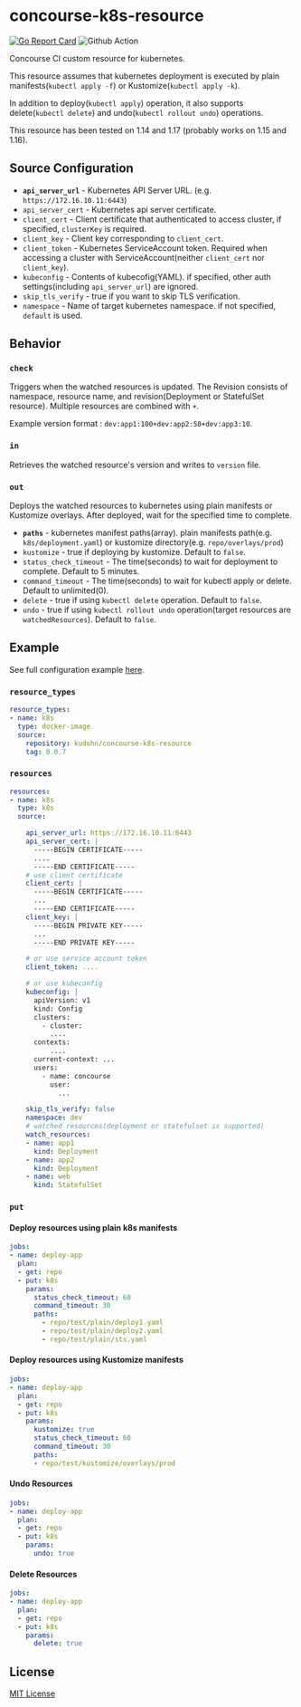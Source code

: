 # concourse-k8s-resource
[![Go Report Card](https://goreportcard.com/badge/github.com/mamezou-tech/concourse-k8s-resource)](https://goreportcard.com/report/github.com/mamezou-tech/concourse-k8s-resource)
![Github Action](https://github.com/mamezou-tech/concourse-k8s-resource/workflows/Go/badge.svg)

Concourse CI custom resource for kubernetes.

This resource assumes that kubernetes deployment is executed by plain manifests(`kubectl apply -f`) or Kustomize(`kubectl apply -k`).

In addition to deploy(`kubectl apply`) operation, it also supports delete(`kubectl delete`) and undo(`kubectl rollout undo`) operations.

This resource has been tested on 1.14 and 1.17 (probably works on 1.15 and 1.16).

## Source Configuration

* **`api_server_url`** - Kubernetes API Server URL. (e.g. `https://172.16.10.11:6443`)
* `api_server_cert` - Kubernetes api server certificate.
* `client_cert` - Client certificate that authenticated to access cluster, if specified, `clusterKey` is required. 
* `client_key` - Client key corresponding to `client_cert`.
* `client_token` - Kubernetes ServiceAccount token. Required when accessing a cluster with ServiceAccount(neither `client_cert` nor `client_key`).
* `kubeconfig` - Contents of kubecofig(YAML). if specified, other auth settings(including `api_server_url`) are ignored.
* `skip_tls_verify` - true if you want to skip TLS verification.
* `namespace` - Name of target kubernetes namespace. if not specified, `default` is used.

## Behavior

### `check`

Triggers when the watched resources is updated.
The Revision consists of namespace, resource name, and revision(Deployment or StatefulSet resource). 
Multiple resources are combined with `+`.

Example version format : `dev:app1:100+dev:app2:50+dev:app3:10`.

### `in`

Retrieves the watched resource's version and writes to `version` file.

### `out`

Deploys the watched resources to kubernetes using plain manifests or Kustomize overlays. After deployed, wait for the specified time to complete.

* **`paths`** - kubernetes manifest paths(array). plain manifests path(e.g. `k8s/deployment.yaml`) or kustomize directory(e.g. `repo/overlays/prod`)
* `kustomize` - true if deploying by kustomize. Default to `false`.
* `status_check_timeout` - The time(seconds) to wait for deployment to complete. Default to 5 minutes.
* `command_timeout` - The time(seconds) to wait for kubectl apply or delete. Default to unlimited(0).
* `delete` - true if using `kubectl delete` operation. Default to `false`.
* `undo` - true if using `kubectl rollout undo` operation(target resources are `watchedResources`). Default to `false`.

## Example

See full configuration example [here](./test/test-pipeline.yaml).

### `resource_types` 

```yaml
resource_types:
- name: k8s
  type: docker-image
  source:
    repository: kudohn/concourse-k8s-resource
    tag: 0.0.7
```

### `resources`

```yaml
resources:
- name: k8s
  type: k8s
  source:

    api_server_url: https://172.16.10.11:6443
    api_server_cert: |
      -----BEGIN CERTIFICATE-----
      ....
      -----END CERTIFICATE-----
    # use client certificate
    client_cert: |
      -----BEGIN CERTIFICATE-----
      ...
      -----END CERTIFICATE-----
    client_key: |
      -----BEGIN PRIVATE KEY-----
      ...
      -----END PRIVATE KEY-----

    # or use service account token
    client_token: ....

    # or use kubeconfig
    kubeconfig: |
      apiVersion: v1
      kind: Config
      clusters:
        - cluster:
          ....
      contexts:
          ....
      current-context: ...
      users:
        - name: concourse
          user:
            ...

    skip_tls_verify: false
    namespace: dev
    # watched resources(deployment or statefulset is supported)
    watch_resources:
    - name: app1
      kind: Deployment
    - name: app2
      kind: Deployment
    - name: web
      kind: StatefulSet
```

### `put`

#### Deploy resources using plain k8s manifests

```yaml
jobs:
- name: deploy-app
  plan:
  - get: repo
  - put: k8s
    params:
      status_check_timeout: 60
      command_timeout: 30
      paths:
        - repo/test/plain/deploy1.yaml
        - repo/test/plain/deploy2.yaml
        - repo/test/plain/sts.yaml
```

#### Deploy resources using Kustomize manifests

```yaml
jobs:
- name: deploy-app
  plan:
  - get: repo
  - put: k8s
    params:
      kustomize: true
      status_check_timeout: 60
      command_timeout: 30
      paths:
      - repo/test/kustomize/overlays/prod
```

#### Undo Resources

```yaml
jobs:
- name: deploy-app
  plan:
  - get: repo
  - put: k8s
    params:
      undo: true
```

#### Delete Resources

```yaml
jobs:
- name: deploy-app
  plan:
  - get: repo
  - put: k8s
    params:
      delete: true
```

## License

[MIT License](./LICENSE)
